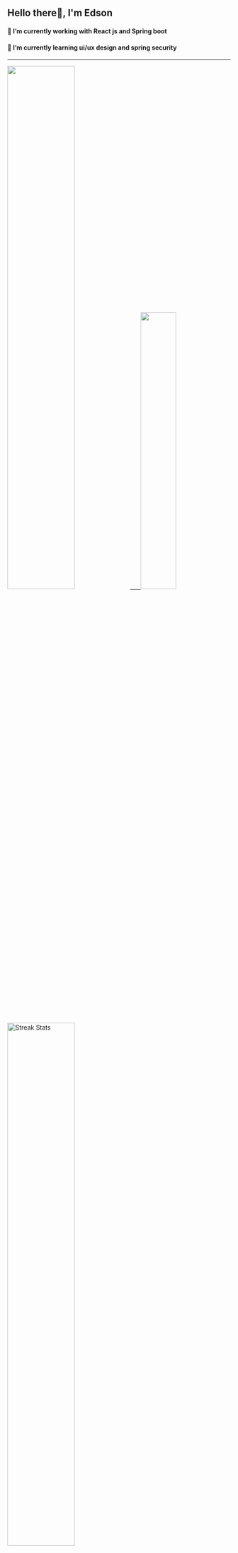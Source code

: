
## Hello there👋, I'm Edson 

#### 🔭 I’m currently working with React js and Spring boot 
#### 🌱 I’m currently learning ui/ux design and spring security
---
    
  

 <p align="left">
  <a href="https://github.com/EdsonNhancale">
  <img width=55% src="https://github-readme-stats.vercel.app/api?username=EdsonNhancale&show_icons=true&theme=dracula&include_all_commits=true&count_private=true"/>&nbsp;&nbsp;&nbsp;&nbsp;&nbsp;
  <img  width=40% src="https://github-readme-stats.vercel.app/api/top-langs/?username=EdsonNhancale&layout=compact&langs_count=7&theme=dracula"/>
</p>

  <p align="left">
    <a href="https://github.com/EdsonNhancale"><img width=55% alt="Streak Stats" src="https://github-readme-streak-stats.herokuapp.com/?user=EdsonNhancale&theme=dracula"/></a>
   </p>

 
 <!--START_SECTION:waka-->

```txt
From: 16 November 2022 - To: 30 July 2023

Total Time: 496 hrs 57 mins

JavaScript        371 hrs 58 mins ██████████████████▓░░░░░░   74.85 %
TypeScript        60 hrs 34 mins  ███░░░░░░░░░░░░░░░░░░░░░░   12.19 %
Dart              14 hrs 6 mins   ▓░░░░░░░░░░░░░░░░░░░░░░░░   02.84 %
JSON              10 hrs 21 mins  ▓░░░░░░░░░░░░░░░░░░░░░░░░   02.09 %
Other             9 hrs 27 mins   ▒░░░░░░░░░░░░░░░░░░░░░░░░   01.90 %
```

<!--END_SECTION:waka-->

<div> 
  <a href="www.linkedin.com/in/edson-nhancale-7849781a6" target="_blank"><img src="https://img.shields.io/badge/-LinkedIn-%230077B5?style=for-the-badge&logo=linkedin&logoColor=white" target="_blank"></a> 

</div>

